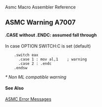 Asmc Macro Assembler Reference

## ASMC Warning A7007

#### .CASE without .ENDC: assumed fall through

In case OPTION SWITCH:C is set (default)

```
	.switch eax
	  .case 1 : mov al,1	; warning
	  .case 2 : .endc
	.endsw
```

_* Non ML compatible warning_

#### See Also

[ASMC Error Messages](readme.md)